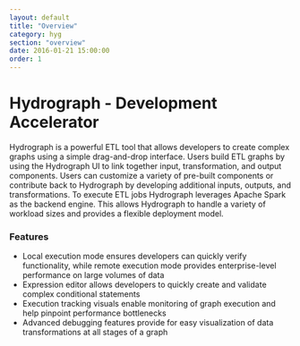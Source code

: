 ```yaml
---
layout: default
title: "Overview"
category: hyg
section: "overview"
date: 2016-01-21 15:00:00
order: 1
---
```

<div class="page-header">
  <h1 class="landing-h1">Hydrograph - Development Accelerator </h1>
</div>

Hydrograph is a powerful ETL tool that allows developers to create complex graphs using a simple drag-and-drop interface. Users build ETL graphs by using the Hydrograph UI to link together input, transformation, and output components. Users can customize a variety of pre-built components or contribute back to Hydrograph by developing additional inputs, outputs, and transformations. To execute ETL jobs Hydrograph leverages Apache Spark as the backend engine. This allows Hydrograph to handle a variety of workload sizes and provides a flexible deployment model.

### Features
- Local execution mode ensures developers can quickly verify functionality, while remote execution mode provides enterprise-level performance on large volumes of data
- Expression editor allows developers to quickly create and validate complex conditional statements
- Execution tracking visuals enable monitoring of graph execution and help pinpoint performance bottlenecks
- Advanced debugging features provide for easy visualization of data transformations at all stages of a graph
